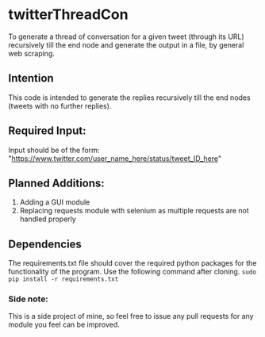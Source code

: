 # twitterThreadCon
To generate a thread of conversation for a given tweet (through its URL) recursively till the end node and generate the output in a file, by general web scraping.

## Intention
This code is intended to generate the replies recursively till the end nodes (tweets with no further replies).

## Required Input:
Input should be of the form: "https://www.twitter.com/user_name_here/status/tweet_ID_here"

## Planned Additions:
1. Adding a GUI module
2. Replacing requests module with selenium as multiple requests are not handled properly


<Modules Explanation>

## Dependencies
The requirements.txt file should cover the required python packages for the functionality of the program. Use the following command after cloning.
```sudo pip install -r requirements.txt```

### Side note:
This is a side project of mine, so feel free to issue any pull requests for any module you feel can be improved.
